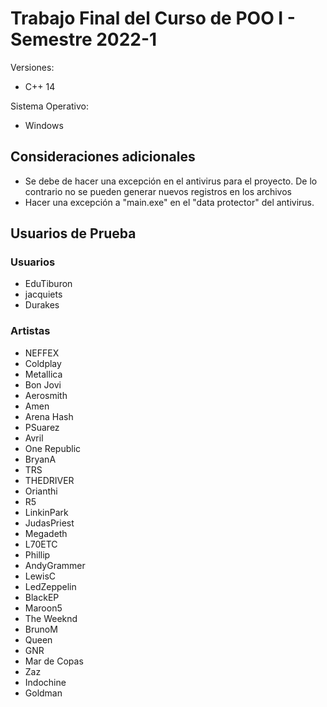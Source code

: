 # Trabajo Final del Curso de POO I  - Semestre 2022-1

Versiones: 
+ C++ 14

Sistema Operativo:
+ Windows

## Consideraciones adicionales
+ Se debe de hacer una excepción en el antivirus para el proyecto. De lo contrario no se pueden generar nuevos registros en los archivos
+ Hacer una excepción a "main.exe" en el "data protector" del antivirus.

## Usuarios de Prueba

### Usuarios

+ EduTiburon
+ jacquiets
+ Durakes

### Artistas

+ NEFFEX
+ Coldplay
+ Metallica
+ Bon Jovi
+ Aerosmith
+ Amen
+ Arena Hash
+ PSuarez
+ Avril
+ One Republic
+ BryanA
+ TRS
+ THEDRIVER
+ Orianthi
+ R5
+ LinkinPark
+ JudasPriest
+ Megadeth
+ L70ETC
+ Phillip
+ AndyGrammer
+ LewisC
+ LedZeppelin
+ BlackEP
+ Maroon5
+ The Weeknd
+ BrunoM
+ Queen
+ GNR
+ Mar de Copas
+ Zaz
+ Indochine
+ Goldman